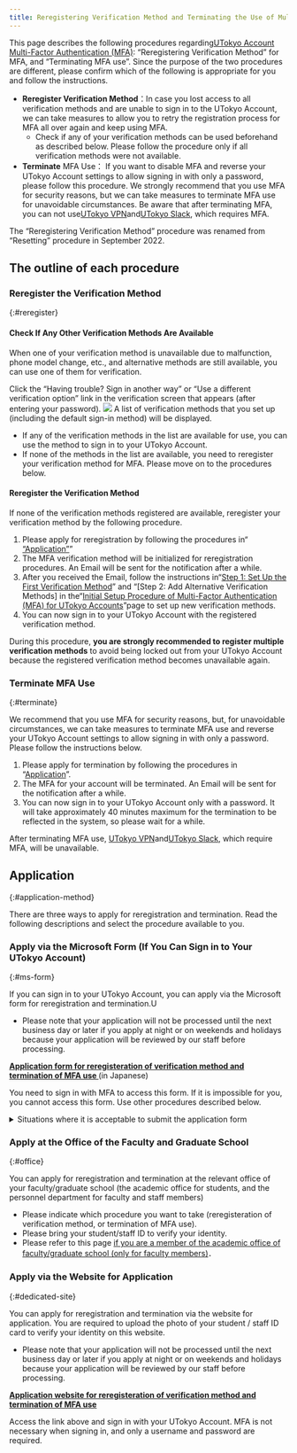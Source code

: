 ```yaml
---
title: Reregistering Verification Method and Terminating the Use of Multi-Factor Authentication for UTokyo Accounts
---
```


This page describes the following procedures regarding[UTokyo Account Multi-Factor Authentication (MFA)](.): “Reregistering Verification Method” for MFA, and “Terminating MFA use”. Since the purpose of the two procedures are different, please confirm which of the following is appropriate for you and follow the instructions.

- **Reregister Verification Method**：In case you lost access to all verification methods and are unable to sign in to the UTokyo Account, we can take measures to allow you to retry the registration process for MFA all over again and keep using MFA.
    - Check if any of your verification methods can be used beforehand as described below. Please follow the procedure only if all verification methods were not available.
- **Terminate** MFA Use： If you want to disable MFA and reverse your UTokyo Account settings to allow signing in with only a password, please follow this procedure. We strongly recommend that you use MFA for security reasons, but we can take measures to terminate MFA use for unavoidable circumstances. Be aware that after terminating MFA, you can not use[UTokyo VPN](/utokyo_vpn/)and[UTokyo Slack](/slack/), which requires MFA.

The “Reregistering Verification Method” procedure was renamed from “Resetting” procedure in September 2022.

## The outline of each procedure

### Reregister the Verification Method
{:#reregister}

#### Check If Any Other Verification Methods Are Available

When one of your verification method is unavailable due to malfunction, phone model change, etc., and alternative methods are still available, you can use one of them for verification.

Click the “Having trouble? Sign in another way” or “Use a different verification option” link in the verification screen that appears (after entering your password).
<img src="signin_with_another_method.png">
A list of verification methods that you set up (including the default sign-in method) will be displayed.

- If any of the verification methods in the list are available for use, you can use the method to sign in to your UTokyo Account.
- If none of the methods in the list are available, you need to reregister your verification method for MFA. Please move on to the procedures below.

#### Reregister the Verification Method

If none of the verification methods registered are available, reregister your verification method by the following procedure.

1. Please apply for reregistration by following the procedures in“[ “Application”](#application-method)”
1. The MFA verification method will be initialized for reregistration procedures. An Email will be sent for the notification after a while.
1. After you received the Email, follow the instructions in“[Step 1: Set Up the First Verification Method](initial#first)” and “[Step 2: Add Alternative Verification Methods] in the“[Initial Setup Procedure of Multi-Factor Authentication (MFA) for UTokyo Accounts](initial)”page to set up new verification methods.
1. You can now sign in to your UTokyo Account with the registered verification method.

During this procedure, **you are strongly recommended to register multiple verification methods** to avoid being locked out from your UTokyo Account because the registered verification method becomes unavailable again.

### Terminate MFA Use
{:#terminate}

We recommend that you use MFA for security reasons, but, for unavoidable circumstances, we can take measures to terminate MFA use and reverse your UTokyo Account settings to allow signing in with only a password. Please follow the instructions below.

1. Please apply for termination by following the procedures in “[Application](#application-method)”.
1. The MFA for your account will be terminated. An Email will be sent for the notification after a while.
1. You can now sign in to your UTokyo Account only with a password. It will take approximately 40 minutes maximum for the termination to be reflected in the system, so please wait for a while.

After terminating MFA use, [UTokyo VPN](/utokyo_vpn/)and[UTokyo Slack](/slack/), which require MFA, will be unavailable.

## Application
{:#application-method}

There are three ways to apply for reregistration and termination. Read the following descriptions and select the procedure available to you.

### Apply via the Microsoft Form (If You Can Sign in to Your UTokyo Account)
{:#ms-form}

If you can sign in to your UTokyo Account, you can apply via the Microsoft form for reregistration and termination.U

* Please note that your application will not be processed until the next business day or later if you apply at night or on weekends and holidays because your application will be reviewed by our staff before processing.

<b class="box center">
<a href="https://forms.office.com/r/NS4sh40RjR">Application form for reregisteration of verification method and termination of MFA use </a>
</b>(in Japanese)

You need to sign in with MFA to access this form. If it is impossible for you, you cannot access this form. Use other procedures described below. 

<details>
    <summary>Situations where it is acceptable to submit the application form</summary>
    We assume that you can apply for the procedure via this form in the following cases.
    <ul>
        <li>
            If trouble has occurred during the initial setup of MFA and you need to reregister your verification method
            <ul>
                <li> It may be possible to sign in and access Microsoft Forms during the initial setup process, as MFA is not required for sign-in until Step 4 (Apply for MFA Use) of the initial setup.</li>
            </ul>
        </li>
        <li>If you want to terminate MFA although you can sign in with MFA</li>
    </ul>
</details>



### Apply at the Office of the Faculty and Graduate School
{:#office}

You can apply for reregistration and termination at the relevant office of your faculty/graduate school (the academic office for students, and the personnel department for faculty and staff members)

- Please indicate which procedure you want to take (reregisteration of verification method, or termination of MFA use).
- Please bring your student/staff ID to verify your identity.
- Please refer to this page [if you are a member of the academic office of faculty/graduate school (only for faculty members)](https://univtokyo.sharepoint.com/sites/utokyoportal/wiki/d/MFA_Reset_Request.aspx)．

### Apply via the Website for Application
{:#dedicated-site}

You can apply for reregistration and termination via the website for application. You are required to upload the photo of your student / staff ID card to verify your identity on this website.

* Please note that your application will not be processed until the next business day or later if you apply at night or on weekends and holidays because your application will be reviewed by our staff before processing.

<b class="box center">
<a href="https://identification.adm.u-tokyo.ac.jp/ident/">Application website for reregisteration of verification method and termination of MFA use</a>
</b>

Access the link above and sign in with your UTokyo Account. MFA is not necessary when signing in, and only a username and password are required.
